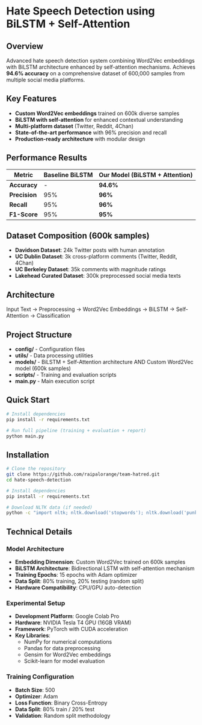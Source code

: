 # Hate Speech Detection using BiLSTM + Self-Attention

## Overview
Advanced hate speech detection system combining Word2Vec embeddings with BiLSTM architecture enhanced by self-attention mechanisms. Achieves **94.6% accuracy** on a comprehensive dataset of 600,000 samples from multiple social media platforms.

## Key Features
- **Custom Word2Vec embeddings** trained on 600k diverse samples
- **BiLSTM with self-attention** for enhanced contextual understanding  
- **Multi-platform dataset** (Twitter, Reddit, 4Chan)
- **State-of-the-art performance** with 96% precision and recall
- **Production-ready architecture** with modular design

## Performance Results
| Metric | Baseline BiLSTM | Our Model (BiLSTM + Attention) |
|--------|----------------|--------------------------------|
| **Accuracy** | - | **94.6%** |
| **Precision** | 95% | **96%** |
| **Recall** | 95% | **96%** |
| **F1-Score** | 95% | **95%** |

## Dataset Composition (600k samples)
- **Davidson Dataset**: 24k Twitter posts with human annotation
- **UC Dublin Dataset**: 3k cross-platform comments (Twitter, Reddit, 4Chan)  
- **UC Berkeley Dataset**: 35k comments with magnitude ratings
- **Lakehead Curated Dataset**: 300k preprocessed social media texts

## Architecture
Input Text → Preprocessing → Word2Vec Embeddings → BiLSTM → Self-Attention → Classification

## Project Structure
- **config/** - Configuration files
- **utils/** - Data processing utilities  
- **models/** - BiLSTM + Self-Attention architecture AND Custom Word2Vec model (600k samples)
- **scripts/** - Training and evaluation scripts
- **main.py** - Main execution script

## Quick Start

```bash
# Install dependencies
pip install -r requirements.txt

# Run full pipeline (training + evaluation + report)
python main.py
```
## Installation
```bash
# Clone the repository
git clone https://github.com/raipalorange/team-hatred.git
cd hate-speech-detection

# Install dependencies
pip install -r requirements.txt

# Download NLTK data (if needed)
python -c "import nltk; nltk.download('stopwords'); nltk.download('punkt')"
```
## Technical Details

### Model Architecture
- **Embedding Dimension**: Custom Word2Vec trained on 600k samples
- **BiLSTM Architecture**: Bidirectional LSTM with self-attention mechanism
- **Training Epochs**: 15 epochs with Adam optimizer
- **Data Split**: 80% training, 20% testing (random split)
- **Hardware Compatibility**: CPU/GPU auto-detection

### Experimental Setup
- **Development Platform**: Google Colab Pro
- **Hardware**: NVIDIA Tesla T4 GPU (16GB VRAM)
- **Framework**: PyTorch with CUDA acceleration
- **Key Libraries**: 
  - NumPy for numerical computations
  - Pandas for data preprocessing  
  - Gensim for Word2Vec embeddings
  - Scikit-learn for model evaluation

### Training Configuration
- **Batch Size**: 500
- **Optimizer**: Adam
- **Loss Function**: Binary Cross-Entropy
- **Data Split**: 80% train / 20% test
- **Validation**: Random split methodology
